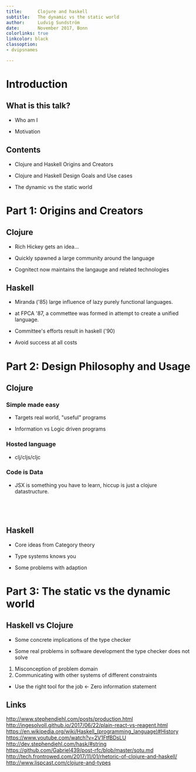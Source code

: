 ```yaml
---
title:      Clojure and haskell
subtitle:   The dynamic vs the static world
author:     Ludvig Sundström
date:       November 2017, Bonn
colorlinks: true
linkcolor: black
classoption:
- dvipsnames

---
```

# Introduction

## What is this talk?

- Who am I

- Motivation

<!---

I'm a Computer Science student at Bonn University. I've just had an internship
here at doctronic and seen how fast and relatively painless you can develop
functioning systems with Clojure. However, I'm one of those who've found the
love for strong, static types and how easy they can make life for you.

During Rich hickeys talk at clojureconj 2017, he said quite a few controversial
statements about static typing. Given that I like working in both dynamic and
static languages, it felt natural sharing my experience in the clash between the
two worlds. I'm going to use haskell and clojure as representatives here,
talking on a meta-level rather than the specefics of the languages.

I'm relatively new to programming, so stop me if I say something wrong. I'm just
speaking my mind to the best of my knowledge. I'm not attempting any concrete
solutions to any of the problems I'll discuss. For some people this might seem
basic, but hopefully I'll convey some interesting things to think about.

-->
## Contents

- Clojure and Haskell Origins and Creators

- Clojure and Haskell Design Goals and Use cases

- The dynamic vs the static world

# Part 1: Origins and Creators

## Clojure

- Rich Hickey gets an idea...

- Quickly spawned a large community around the language

- Cognitect now maintains the langauge and related technologies

<!---
Rich hickey had had enough with writing concurrent programs in object oriented
languages for 18 years. He had an idea for a better way to write programs which
later became clojure, a clean, concurrent, hosted lisp.

He quickly realized the value of this idea and decided to make it his
life-project. However, the goals of the language was not extraordinal.
At clojureconj 2017 he opened his keynote with saying that: "10 years ago,
clojure was released. ... I told my wife: If a hundred people used this , that'd
be ridiculously outrageous. And that's not what happened."

Rich independenly worked on clojure for a couple of years before he decided to
publish the language, and started traveling around talking publicly about
clojure. Being a lisp, clojure was extreamly well recieved. It seems like even
Rich did not foresee clojures success.

I'll argue that part of clojures great success, especially the first years is
attributed to Rich Hickeys excellent public spaking skills. Also, the initial
stage of clojure was around 2010, when FP was gaining interest in many areas,
and especially it was around this time that FP hit the JS word.

-->

## Haskell

<!---

Haskell is a completely different story, starting in 1985 following the release
of the programming language Miranda. At this time, an interest in strongly typed
lazy functional languages were growing. By 1987 more than a dozen such languages
existed. These kind of languages were mainly used for exactly the same thing,
to serve as a medium in research papers. As a result, almost all articles used
a different language, and needed to define the syntax in the first sections of
the article.

To solve this "problem", a commettee were formed at the conference on Functional
Programming Languages and Computer Architecture. More specifically, the purpose
was to create a unified language that would serve as a tool for future research.
This language became Haskell. Haskell was thus a collaberative effort among many
people over an extended amount of time. Some names Kevin Hammond, John Hughes,
Simon Peyton Jones, Erik Meijer and Philip Wadler.

Today, Haskell is widely accepted to be the de-facto standard for strong/static
functional programming languages, and we see many modern languages such as Idris
or purescript drawing all basic ideas from haskell, both syntax and semanics.

However, on initiative of the language mentainers, haskell remains a
experimental language. An infamous slogan which is often cited in haskell
contexts reads 'Avoid success at all costs'.

-->

- Miranda ('85) large influence of lazy purely functional languages.

- at FPCA '87, a commettee was formed in attempt to create a unified language.

- Committee's efforts result in haskell ('90)

- Avoid success at all costs

# Part 2: Design Philosophy and Usage

## Clojure

### Simple made easy

- Targets real world, "useful" programs

- Information vs Logic driven programs

### Hosted language

- clj/cljs/cljc

### Code is Data

<!---

Clojure is based on a couple of ideas.

The core idea of clojure is simplicity. The idea is to leave out the elements in
programming that are complex, and replace them with simple things. Essentially,
it comes down the idea that data itself is simple, and that OO and staic types
are examples of things that we humans have wrapped data in to make not-simple.
Ideomatic clojure uses constructs that deal directly with data, like pure
functions and immutable key-value maps.

But clojure won't force you to only write pure functions or use mathematical
abstractions. A clojure programmer just wants to get his job done, without
enforced restrictions. That doesn't mean that you just can jump in and code.
Clojure encourages the thinking and process, and lays the responsibility on the
programmer to chose when it's suitable to the right thing.

For example, you can opt-in to using type contracts with Clojure.Spec whenever
you feel it's necessary. If you want to use monads as a concept -
fine, just implement that interface.

Why is this good to not enforce things? Because in the real world real world, or
at least the kind of programs which clojure targets are:

Non-elegant.
Run continuously.
Deal with real world irregularity.
Interact with other systems.
Interact with humans.
Remain in use for a long time.

I'll return to this in a while.

Another idea clojure is based on is simplicity, which
I think is a great idea. If clojure had it's own runtime, clojurescript probably
wouldn't be a thing, and we wouldn't get the feel for how awesome clojurescript
is on developing UI's. But the central thing in this is the .cljc. For anyone
that doesn't know, the cljc extension allows you to write a single source file
that acts like clojure or clojurescript code, depending on the context it was
run. This is how I think programming will be done in the future. Write once, run
on any host. This concept is also a great thing for the FP community because it
allows you to "sneak" clojure(script) code into production with less problems.

The third clojure idea is that it is a lisp. Code is data, or more conceptually
easy to understand (I think) data is code. There is little distinction. The
simplest way to describe my experince with this was the realization that there
is no syntax. You don't edit lines of code in some ascii-textfile that
magically gets compiled and run depending on semantics you can't influence.
You edit things inside brackets, which denote real datastructures. There is
nothing to learn. No special JSX syntax, no magic. Just you and your data.


-->

- JSX is something you have to learn, hiccup is just a clojure datastructure.

``` {.js include=src/listings/sample.js snippet=jsx}
```
``` {.clj include=src/listings/sample.clj snippet=hiccup}
```

``` {.clj include=src/listings/sample.clj snippet=vars dedent=4}
```

``` {.clj include=src/listings/sample.clj snippet=vars dedent=4}
```

## Haskell

- Core ideas from Category theory

- Type systems knows you

- Some problems with adaption

<!---

Haskell has a strong static type-system which means it's harder to get runtime-
errors than to not get runtime errors. To obtain freedom and elegance while
maintaining this safety, haskell makes use of very few, but very powerful
abstractions, that gets used everywhere. Many of Haskells abstractions comes
from category theory, a branch of mathematics that abstracts mathematics.
Category theory is based on composition.  Naturally, haskellers are good at
composing things. Not only composing functions but promises, [TODO ... (and when
is it useful)]. And since programming is about dividing problems into smaller
parts and then composing them together, many of these abstractions can be
invaluable.

Haskell programmers model their problem domain in terms of types and pure
functions based on those types. Applying type driven development in this way,
you're often doing a lot of thinking up-front just like clojurians, the
difference being that haskellers are forced to it or the program wont compile.

Since you model your problem in types, the type checker is helping you, not
working against you. This is in contrast to many imperative programmers in
static languages like Java which feel relieved when going to dynamic languages.
The haskell type checker can infer the most generic type of every value of your
program, which means that it in some sense understands the semantics of your
program. That means, when you get a type error, its probably something wrong in
your thinking.

Naturally, haskell excels in error-prone applications where it's easy to make
mistakes such compilers or parsers, but gets used in all kind of applications.
However, industrial use is limited. We do not have a rails framework, or any
significant funding.  Many libraries are experimental or undocumented. If you
need to connect to Microsoft SQL server, it can be difficult. It often comes
down to: if you're not going to write that library, no one else will.

There are many reasons why haskell adoption is low. Things that have been
discussed involve:
- Lack of IDE
- Memory usage difficult to reason about due to lazyness
- Bindings to commercial libraries non-existent
- Lack of documentation because of the fact that we have types.

But theh most interesting reason, involves Elm the programming language. Elm is
a haskell-like language, its syntax is almost indistinguishable with
haskells. However, Elm misses some important parts, for example higher kinded
types. With no higher kinded types, you can't define a common interface for
mappable types in statically typed languages. In haskell, all things that can be
mapped over is a Functor and you just call map interchangebly. In elm you can't
do this, and as a result, you have to do List.Map, Map.Map, Array.Map etc...

Does this stop people from using from using Elm? No. Elm is probably more widely
adopted than stronger languages such as purescript anyways. The consensus?
People don't want to know what a functor is.
Or: people feel that in order to use haskell, you have to learn what a functor
is, then applicative, then monoid until you finally climb the mountain and
understand monads. And since nobody wants to climb a mountain, haskell does not
get adopted. You can of course use haskell without knowing anything about these
abstractions, but its kind of off-putting using a language in which you only
understand the basics.

Just as an exemple on why you don't need to climb the monad mountain. Take
monoid. It is a laughable simple concept. It is the class of all types which
fulfill the idea that you can append together. It would not be very misleading
to rename monoid to appendable. There is one more important thing to it: the
append needs to be accociative. That means if you have three appendable items
after eachother, it does not matter in which order you append them to
eachother. As a result, when we are talking about monoids, we know that we are
talking about data , which you safely can parellalize, or recursively descend
into.

-->

# Part 3: The static vs the dynamic world

## Haskell vs Clojure

- Some concrete implications of the type checker

- Some real problems in software development the type checker does not solve

1. Misconception of problem domain
2. Communicating with other systems of different constraints

- Use the right tool for the job <- Zero information statement

<!---

Ok, so your'e sitting with your logfile and your runtime error and tracking
the bug through the application and wondering if you should learn haskell.

I've compiled a list of features of the type checker. Good or bad?

* Being forced to handle all possible values (and thus know that you have handled them all).
* Being forced to think more up front about your design.
* Refactoring out a piece of your code, and easily detect if something broke (maintainability).
* Discovering a library function without having to write it yourself (hoogle).
* Know what a function does by only reading the type signature.
  (How many ways can foo :: (a, b) -> a be implemented?)
* Diving into a big program and better understanding whats going on.
* Know what a function does only by reading the well-defined name and type
  signature. (List.Split.chunksOf :: Int -> [a] -> [[a]]) vs
  (defn chunks-of [n xs] ...)
* Knowing when side effects occur and what kind
  fetch :: URL -> AJAX String

People with experiece in haskell-like languages will not deny that these are
nice things to have. But on the flip side it can be argued that these things are
very small compared to the real problems in applications.

For example: You might connect to a database of a certain configuration, or
using a specific library and suddenly all your constraints are working against
you, or not at all.

And now to the biggest one: misconception of problem domain. This one can of
course not be type checked.  It might not even be feasable to try to fix this
problem in terms of language constructs. We know that there are some
computations that are impossible to explain, or at least nobody knows how. Think
about some of the most interesting applications today. You can't explain how to
drive a car or how to play go. We use information driven methods such as ML in
order to solve them.

No matter how you take your stand in this question it seems to exist some
fundamental disconnect between static/dynamic people. There is no middle ground.
Why? As craftmen, we are really proud on our knowledge and our way to do
things. The difficulty always comes in accepting that we might have been doing things
wrong in certain contexts and letting go of the things we already know.

"Use the right tool for the job" is a popular zero information statement in our
community. How do we know when we are wrong?

I'd like to start devoloping a small framework for choosing the right tool for
the job. I'd start by looking at the data. Rich Hickey tells us that in the real
world, data is fluid and unpredictable. In order to deal with that, your program
should be dynamically extensible, which means no static types. There is one
problem though:

If you have a really open system you have to define a well-defined interface to be
able to do something useful. Otherwise you just know one single thing about your
data: it's existence. At this point you're gradually turning your program static,
and less flexible for changes. This turns into a paradox.

-->








<!---

  NOT YET USED

  When I talk about flaws, I'm talking about design decicions that almost
  everyone agrees are bad or non-optimal, but has to stay in the language for
  legacy support reasons.

  As for incompleteness, I think the configuration part could be
  improved. If Clojure(script) targets real-world applications (and being an
  opinionated langage), there should be more frameworks to help setup and
  configure your project. The number one thing for me personnally that was
  off-putting learning clojure was the configuration stuff. For experienced
  developers, that might seem trivial but can be very scary for new developers.


Haskell Flaws
**** String

he default string as a list of chars is broken and should be
	avoided whenever possible Unfortunately for historical reasons
	large portions of GHC and Base depend
	on String
text: used for unicode data
bytestring: used for ascii data needed for C code or network protocols

both can be lazy + strict -> 4 string types!!
playing type-tetris between string types can be made easier using
Data.String.Conv

Haskell Records

``` {.hs include=src/listings/Sample.hs snippet=unsafe-records}
```
Haskell Records: Purescript solution

``` {.hs include=src/listings/Sample.hs snippet=safe-records}
```
Discussion about problemms

Coupling of classes and types

- Coupling
  Type information is coupling in programs
  Pattern matching: Positional sementics
  only care about what you want to know

- Language Model Complexity

Having fix ideas of how things should be

- Problem of having ideas of what you should used
  Inheritance, ADT. Smash against database and other programs because
  you have your own view on things.

- creating a language with the system in mind and creating a language in academia

Domoin complexity/misconception

inpossible to fix by a language by logic
maybe with learning

Developing style

Clojure is small, haskell is big

Clojure is opinienated, haskell is not.
Clojure has only a few strongly supported idiom and a lot of support for them.
There isn't a global consensus how to write haskell. No two developers will
probably agree on which subset on the language to use.

Clojure was designed with simplicity in mind. It's a small language with as simple
ideas as possble. Therefore, there are very few legacy concerns while haskell has many.


- Haskell types are like sets, except that they contain 'bottom'
- Integer like N and bottom which represents
- Typical to start a program by laying out the types for the program


``` {.hs include=src/listings/Sample.hs snippet=type-driven-development}
```

Clojure Spec is a la carte, depending on where you need it and what you want to
adress.

Data-driven development
- Homoiconic (program by assembling lisp data structures)
- Might seem like a syntax curiosity, but has huge implications.
- Think about code differently
- Rainbow delemiters

Interactive Programming

- ghci

- lein repl. More than just trying things out:
* R: Read human writable -> data structures
* E: Data -> executable code
* P: Print: data -> Text
-->

## Links

http://www.stephendiehl.com/posts/production.html
http://ingesolvoll.github.io/2017/06/22/plain-react-vs-reagent.html
https://en.wikipedia.org/wiki/Haskell_(programming_language)#History
https://www.youtube.com/watch?v=2V1FtfBDsLU
http://dev.stephendiehl.com/hask/#string
https://github.com/Gabriel439/post-rfc/blob/master/sotu.md
http://tech.frontrowed.com/2017/11/01/rhetoric-of-clojure-and-haskell/
http://www.lispcast.com/clojure-and-types
